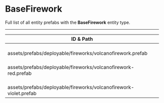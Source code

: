 # BaseFirework
Full list of all <Badge type="warning" text="3"/> entity prefabs with the **BaseFirework** entity type.

---
| ID & Path |
| --- |
| <Badge type="tip" text="4042905807"/> <br> assets/prefabs/deployable/fireworks/volcanofirework.prefab |
| <Badge type="tip" text="1311124308"/> <br> assets/prefabs/deployable/fireworks/volcanofirework-red.prefab |
| <Badge type="tip" text="2771932546"/> <br> assets/prefabs/deployable/fireworks/volcanofirework-violet.prefab |
